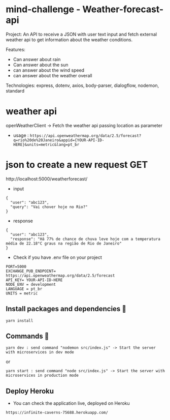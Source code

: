 # mind-challenge - Weather-forecast-api

Project: An API to receive a JSON with user text input and fetch external
weather api to get information about the weather conditions.

Features:
  * Can answer about rain
  * Can answer about the sun
  * can answer about the wind speed
  * can answer about the weather overall

  Technologies: express, dotenv, axios, body-parser, dialogflow, nodemon, standard

# weather api
openWeatherClient -> Fetch the weather api passing location as parameter

* usage : 
```https://api.openweathermap.org/data/2.5/forecast?q=rio%20de%20Janeiro&appid={YOUR-API-ID-HERE}&units=metric&lang=pt_br```


# json to create a new request GET

http://localhost:5000/weatherforecast/

* input

```
{
  "user": "abc123",
  "query": "Vai chover hoje no Rio?"
}
```
* response

```
{
  "user": "abc123",
  "response": "Há 77% de chance de chuva leve hoje com a temperatura média de 22.18°C graus na região de Rio de Janeiro"
}
```


* Check if you have .env file on your project

```
PORT=5000
EXCHANGE_PUB_ENDPOINT= https://api.openweathermap.org/data/2.5/forecast
API_KEY= YOUR-API-ID-HERE
NODE_ENV = development
LANGUAGE = pt_br
UNITS = metric
```
## Install packages and dependencies 🚀

```yarn install```

## Commands 🚀

```yarn dev : send command "nodemon src/index.js" -> Start the server with microservices in dev mode```

or

```yarn start : send command "node src/index.js" -> Start the server with microservices in production mode```

## Deploy Heroku

* You can check the application live, deployed on Heroku

```https://infinite-caverns-75688.herokuapp.com/```